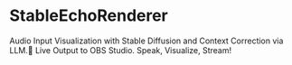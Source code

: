 # StableEchoRenderer
Audio Input Visualization with Stable Diffusion and Context Correction via LLM.🚀 Live Output to OBS Studio.  Speak, Visualize, Stream! 
